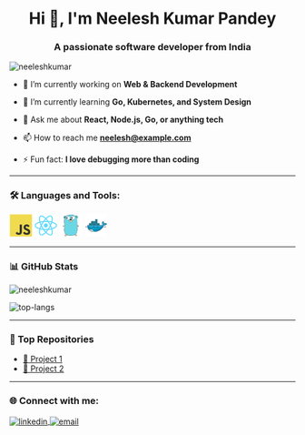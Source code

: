 <h1 align="center">Hi 👋, I'm Neelesh Kumar Pandey</h1>
<h3 align="center">A passionate software developer from India</h3>

<p align="left">
  <img src="https://komarev.com/ghpvc/?username=neeleshkumar&label=Profile%20views&color=0e75b6&style=flat" alt="neeleshkumar" />
</p>

- 🔭 I’m currently working on **Web & Backend Development**

- 🌱 I’m currently learning **Go, Kubernetes, and System Design**

- 💬 Ask me about **React, Node.js, Go, or anything tech**

- 📫 How to reach me **neelesh@example.com**

- ⚡ Fun fact: **I love debugging more than coding**

---

### 🛠️ Languages and Tools:

<p align="left">
  <img src="https://raw.githubusercontent.com/devicons/devicon/master/icons/javascript/javascript-original.svg" alt="js" width="40" height="40"/>
  <img src="https://raw.githubusercontent.com/devicons/devicon/master/icons/react/react-original.svg" alt="react" width="40" height="40"/>
  <img src="https://raw.githubusercontent.com/devicons/devicon/master/icons/go/go-original.svg" alt="go" width="40" height="40"/>
  <img src="https://raw.githubusercontent.com/devicons/devicon/master/icons/docker/docker-original.svg" alt="docker" width="40" height="40"/>
</p>

---

### 📊 GitHub Stats

<p align="left">
  <img src="https://github-readme-stats.vercel.app/api?username=neeleshkumar&show_icons=true&locale=en" alt="neeleshkumar" />
</p>

<p align="left">
  <img src="https://github-readme-stats.vercel.app/api/top-langs?username=neeleshkumar&show_icons=true&locale=en&layout=compact" alt="top-langs" />
</p>

---

### 🧠 Top Repositories

- [📘 Project 1](https://github.com/neeleshkumar/project1)
- [📗 Project 2](https://github.com/neeleshkumar/project2)

---

### 🌐 Connect with me:

<p align="left">
  <a href="https://linkedin.com/in/yourprofile" target="blank">
    <img align="center" src="https://cdn.jsdelivr.net/npm/simple-icons@v3/icons/linkedin.svg" alt="linkedin" height="30" width="40" />
  </a>
  <a href="mailto:neelesh@example.com">
    <img align="center" src="https://cdn.jsdelivr.net/npm/simple-icons@v3/icons/gmail.svg" alt="email" height="30" width="40" />
  </a>
</p>
